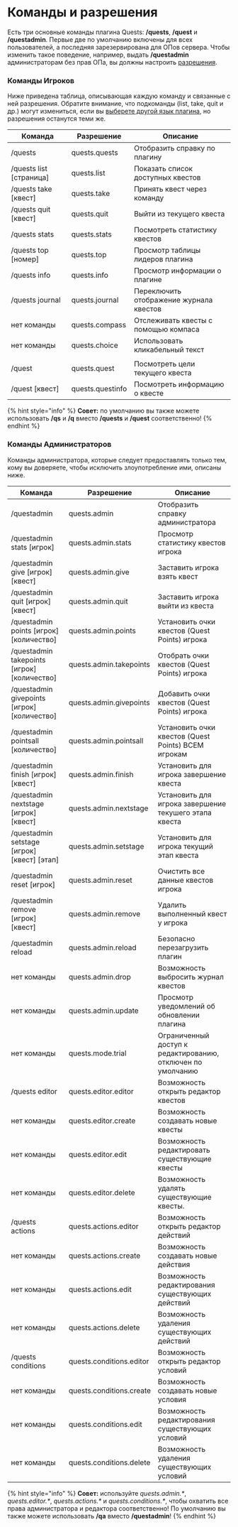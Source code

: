 # Команды и разрешения

Есть три основные команды плагина Quests: **/quests**, **/quest** и **/questadmin**. Первые две по умолчанию включены для всех пользователей, а последняя зарезервирована для ОПов сервера. Чтобы изменить такое поведение, например, выдать **/questadmin** администраторам без прав ОПа, вы должны настроить [разрешения](https://bukkit.gamepedia.com/Understanding\_Permissions).

### Команды Игроков

Ниже приведена таблица, описывающая каждую команду и связанные с ней разрешения. Обратите внимание, что подкоманды (list, take, quit и др.) могут измениться, если вы [выберете другой язык плагина](https://github.com/PikaMug/Quests/wiki/Translations), но разрешения останутся теми же.

| Команда                  | Разрешение       | Описание                                |
| ------------------------ | ---------------- | --------------------------------------- |
| /quests                  | quests.quests    | Отобразить справку по плагину           |
| /quests list \[страница] | quests.list      | Показать список доступных квестов       |
| /quests take \[квест]    | quests.take      | Принять квест через команду             |
| /quests quit \[квест]    | quests.quit      | Выйти из текущего квеста                |
| /quests stats            | quests.stats     | Посмотреть статистику квестов           |
| /quests top \[номер]     | quests.top       | Просмотр таблицы лидеров плагина        |
| /quests info             | quests.info      | Просмотр информации о плагине           |
| /quests journal          | quests.journal   | Переключить отображение журнала квестов |
| нет команды              | quests.compass   | Отслеживать квесты с помощью компаса    |
| нет команды              | quests.choice    | Использовать кликабельный текст         |
|                          |                  |                                         |
| /quest                   | quests.quest     | Посмотреть цели текущего квеста         |
| /quest \[квест]          | quests.questinfo | Посмотреть информацию о квесте          |

{% hint style="info" %}
**Совет:** по умолчанию вы также можете использовать **/qs** и **/q** вместо **/quests** и **/quest** соответственно!
{% endhint %}

### Команды Администраторов

Команды администратора, которые следует предоставлять только тем, кому вы доверяете, чтобы исключить злоупотребление ими, описаны ниже.

| Команда                                            | Разрешение               | Описание                                       |
| -------------------------------------------------- | ------------------------ | ---------------------------------------------- |
| /questadmin                                        | quests.admin             | Отобразить справку администратора                     |
| /questadmin stats \[игрок]                         | quests.admin.stats       | Просмотр статистику квестов игрока              |
| /questadmin give \[игрок] \[квест]                 | quests.admin.give        | Заставить игрока взять квест                 |
| /questadmin quit \[игрок] \[квест]                 | quests.admin.quit        | Заставить игрока выйти из квеста                 |
| /questadmin points \[игрок] \[количество]          | quests.admin.points      | Установить очки квестов (Quest Points) игрока                     |
| /questadmin takepoints \[игрок] \[количество]      | quests.admin.takepoints  | Отобрать очки квестов (Quest Points) игрока    |
| /questadmin givepoints \[игрок] \[количество]      | quests.admin.givepoints  | Добавить очки квестов (Quest Points) игрока           |
| /questadmin pointsall \[количество]                | quests.admin.pointsall   | Установить очки квестов (Quest Points) ВСЕМ игрокам        |
| /questadmin finish \[игрок] \[квест]               | quests.admin.finish      | Установить для игрока завершение квеста             |
| /questadmin nextstage \[игрок] \[квест]            | quests.admin.nextstage   | Установить для игрока завершение текушего этапа квеста |
| /questadmin setstage \[игрок] \[квест] \[этап]     | quests.admin.setstage    | Установить для игрока текущий этап квеста            |
| /questadmin reset \[игрок]                         | quests.admin.reset       | Очистить все данные квестов игрока              |
| /questadmin remove \[игрок] \[квест]               | quests.admin.remove      | Удалить выполненный квест у игрока         |
| /questadmin reload                                 | quests.admin.reload      | Безопасно перезагрузить плагин                       |
| нет команды                                        | quests.admin.drop        | Возможность выбросить журнал квестов             |
| нет команды                                        | quests.admin.update      | Просмотр уведомлений об обновлении плагина                    |
| нет команды                                        | quests.mode.trial        | Ограниченный доступ к редактированию, отключен по умолчанию |
| /quests editor                                     | quests.editor.editor     | Возможность открыть редактор квестов                  |
| нет команды                                        | quests.editor.create     | Возможность создавать новые квесты                   |
| нет команды                                        | quests.editor.edit       | Возможность редактировать существующие квесты               |
| нет команды                                        | quests.editor.delete     | Возможность удалять существующие квесты.             |
| /quests actions                                    | quests.actions.editor    | Возможность открыть редактор действий                  |
| нет команды                                        | quests.actions.create    | Возможность создавать новые действия                  |
| нет команды                                        | quests.actions.edit      | Возможность редактирования существующих действий             |
| нет команды                                        | quests.actions.delete    | Возможность удаления существующих действий             |
| /quests conditions                                 | quests.conditions.editor | Возможность открыть редактор условий               |
| нет команды                                        | quests.conditions.create | Возможность создавать новые условия              |
| нет команды                                        | quests.conditions.edit   | Возможность редактирования существующих условий            |
| нет команды                                        | quests.conditions.delete | Возможность удаления существующих условий          |

{% hint style="info" %}
**Совет:** используйте _quests.admin.\*_, _quests.editor.\*_, _quests.actions.\*_ и _quests.conditions.\*_, чтобы охватить все права администратора и редактора соответственно! По умолчанию вы также можете использовать **/qa** вместо **/questadmin**!
{% endhint %}
